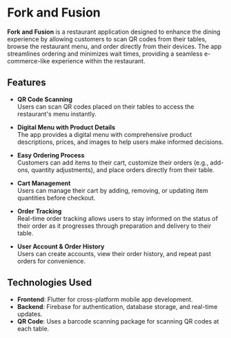 # Fork and Fusion

**Fork and Fusion** is a restaurant application designed to enhance the dining experience by allowing customers to scan QR codes from their tables, browse the restaurant menu, and order directly from their devices. The app streamlines ordering and minimizes wait times, providing a seamless e-commerce-like experience within the restaurant.

## Features

- **QR Code Scanning**  
  Users can scan QR codes placed on their tables to access the restaurant's menu instantly.

- **Digital Menu with Product Details**  
  The app provides a digital menu with comprehensive product descriptions, prices, and images to help users make informed decisions.

- **Easy Ordering Process**  
  Customers can add items to their cart, customize their orders (e.g., add-ons, quantity adjustments), and place orders directly from their table.

- **Cart Management**  
  Users can manage their cart by adding, removing, or updating item quantities before checkout.

- **Order Tracking**  
  Real-time order tracking allows users to stay informed on the status of their order as it progresses through preparation and delivery to their table.

- **User Account & Order History**  
  Users can create accounts, view their order history, and repeat past orders for convenience.

## Technologies Used

- **Frontend**: Flutter for cross-platform mobile app development.
- **Backend**: Firebase for authentication, database storage, and real-time updates.
- **QR Code**: Uses a barcode scanning package for scanning QR codes at each table.
